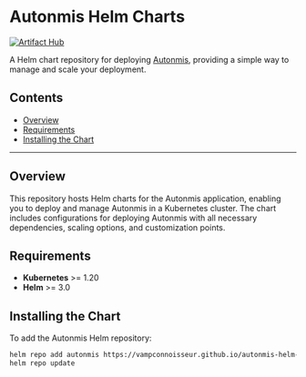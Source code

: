 # Autonmis Helm Charts

[![Artifact Hub](https://img.shields.io/endpoint?url=https://artifacthub.io/badge/repository/autonmis)](https://artifacthub.io/packages/search?repo=autonmis)

A Helm chart repository for deploying [Autonmis](https://autonmis.com), providing a simple way to manage and scale your deployment.

## Contents

- [Overview](#overview)
- [Requirements](#requirements)
- [Installing the Chart](#installing-the-chart)

---

## Overview

This repository hosts Helm charts for the Autonmis application, enabling you to deploy and manage Autonmis in a Kubernetes cluster. The chart includes configurations for deploying Autonmis with all necessary dependencies, scaling options, and customization points.

## Requirements

- **Kubernetes** >= 1.20
- **Helm** >= 3.0

## Installing the Chart

To add the Autonmis Helm repository:

```bash
helm repo add autonmis https://vampconnoisseur.github.io/autonmis-helm-charts
helm repo update
```
